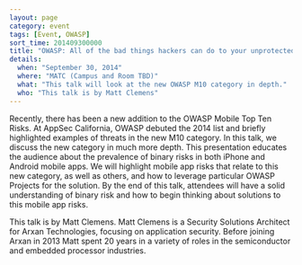 ```yaml
---
layout: page
category: event
tags: [Event, OWASP]
sort_time: 201409300000
title: "OWASP: All of the bad things hackers can do to your unprotected mobile apps"
details:
  when: "September 30, 2014"
  where: "MATC (Campus and Room TBD)"
  what: "This talk will look at the new OWASP M10 category in depth."
  who: "This talk is by Matt Clemens"
---
```


Recently, there has been a new addition to the OWASP Mobile Top Ten Risks. At AppSec California, OWASP debuted the 2014 list and briefly highlighted examples of threats in the new M10 category. In this talk, we discuss the new category in much more depth. This presentation educates the audience about the prevalence of binary risks in both iPhone and Android mobile apps. We will highlight mobile app risks that relate to this new category, as well as others, and how to leverage particular OWASP Projects for the solution. By the end of this talk, attendees will have a solid understanding of binary risk and how to begin thinking about solutions to this mobile app risks.

This talk is by  Matt Clemens. Matt Clemens is a Security Solutions Architect for Arxan Technologies, focusing on application security. Before joining Arxan in 2013 Matt spent 20 years in a variety of roles in the semiconductor and embedded processor industries. 
